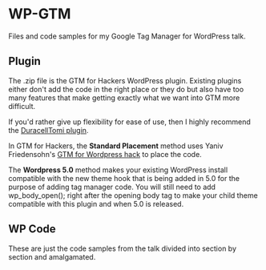 # WP-GTM
Files and code samples for my Google Tag Manager for WordPress talk.

## Plugin
The .zip file is the GTM for Hackers WordPress plugin. Existing plugins either don't add the code in the right place or they do but also have too many features that make getting exactly what we want into GTM more difficult.

If you'd rather give up flexibility for ease of use, then I highly recommend the [DuracellTomi plugin](https://en-ca.wordpress.org/plugins/duracelltomi-google-tag-manager/).

In GTM for Hackers, the **Standard Placement** method uses Yaniv Friedensohn's [GTM for Wordpress hack](https://www.affectivia.com/blog/placing-the-google-tag-manager-in-wordpress-after-the-body-tag/) to place the code.

The **Wordpress 5.0** method makes your existing WordPress install compatible with the new theme hook that is being added in 5.0 for the purpose of adding tag manager code. You will still need to add wp_body_open(); right after the opening body tag to make your child theme compatible with this plugin and when 5.0 is released.

## WP Code
These are just the code samples from the talk divided into section by section and amalgamated.